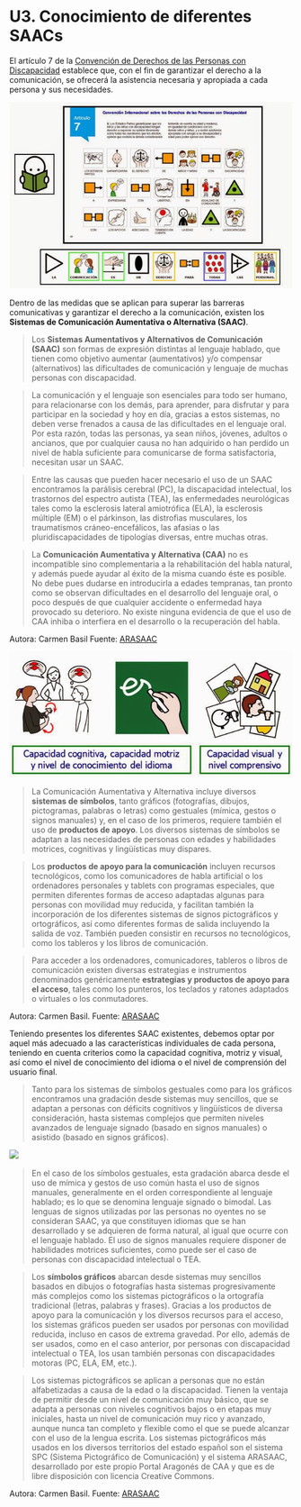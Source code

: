 
# U3. Conocimiento de diferentes SAACs

El artículo 7 de la [Convención de Derechos de las Personas con Discapacidad](http://www.ceapat.es/ceapat_01/centro_documental/tecnologiasinformacion/sistemas_comunicacion_aumentativa/IM_035263) establece que, con el fin de garantizar el derecho a la comunicación, se ofrecerá la asistencia necesaria y apropiada a cada persona y sus necesidades.


![1.5 Captura de la página 56 de la Convención adaptada a pictogramas -Autores: José Manuel Marcos y David Romero Licencia: CC BY-NC-SA](img/comunicacion_derecho.JPG)

Dentro de las medidas que se aplican para superar las barreras comunicativas y garantizar el derecho a la comunicación, existen los **Sistemas de Comunicación Aumentativa o Alternativa (SAAC)**.

> Los **Sistemas Aumentativos y Alternativos de Comunicación (SAAC)** son formas de expresión distintas al lenguaje hablado, que tienen como objetivo aumentar (aumentativos) y/o compensar (alternativos) las dificultades de comunicación y lenguaje de muchas personas con discapacidad.

> La comunicación y el lenguaje son esenciales para todo ser humano, para relacionarse con los demás, para aprender, para disfrutar y para participar en la sociedad y hoy en día, gracias a estos sistemas, no deben verse frenados a causa de las dificultades en el lenguaje oral. Por esta razón, todas las personas, ya sean niños, jóvenes, adultos o ancianos, que por cualquier causa no han adquirido o han perdido un nivel de habla suficiente para comunicarse de forma satisfactoria, necesitan usar un SAAC.

> Entre las causas que pueden hacer necesario el uso de un SAAC encontramos la parálisis cerebral (PC), la discapacidad intelectual, los trastornos del espectro autista (TEA), las enfermedades neurológicas tales como la esclerosis lateral amiotrófica (ELA), la esclerosis múltiple (EM) o el párkinson, las distrofias musculares, los traumatismos cráneo-encefálicos, las afasias o las pluridiscapacidades de tipologías diversas, entre muchas otras.

> La **Comunicación Aumentativa y Alternativa (CAA)** no es incompatible sino complementaria a la rehabilitación del habla natural, y además puede ayudar al éxito de la misma cuando éste es posible. No debe pues dudarse en introducirla a edades tempranas, tan pronto como se observan dificultades en el desarrollo del lenguaje oral, o poco después de que cualquier accidente o enfermedad haya provocado su deterioro. No existe ninguna evidencia de que el uso de CAA inhiba o interfiera en el desarrollo o la recuperación del habla.

Autora: Carmen Basil Fuente: [ARASAAC](http://arasaac.org/aac.php)


![1.6 Requerimientos de los SAACs más comunes -Autores: José Manuel Marcos y David Romero Licencia: CC BY-NC-SA](img/saacs.JPG)

> La Comunicación Aumentativa y Alternativa incluye diversos **sistemas de símbolos**, tanto gráficos (fotografías, dibujos, pictogramas, palabras o letras) como gestuales (mímica, gestos o signos manuales) y, en el caso de los primeros, requiere también el uso de **productos de apoyo**. Los diversos sistemas de símbolos se adaptan a las necesidades de personas con edades y habilidades motrices, cognitivas y lingüísticas muy dispares.

> Los **productos de apoyo para la comunicación** incluyen recursos tecnológicos, como los comunicadores de habla artificial o los ordenadores personales y tablets con programas especiales, que permiten diferentes formas de acceso adaptadas algunas para personas con movilidad muy reducida, y facilitan también la incorporación de los diferentes sistemas de signos pictográficos y ortográficos, así como diferentes formas de salida incluyendo la salida de voz. También pueden consistir en recursos no tecnológicos, como los tableros y los libros de comunicación.

> Para acceder a los ordenadores, comunicadores, tableros o libros de comunicación existen diversas estrategias e instrumentos denominados genéricamente **estrategias y productos de apoyo para el acceso**, tales como los punteros, los teclados y ratones adaptados o virtuales o los conmutadores.

Autora: Carmen Basil. Fuente: [ARASAAC](http://arasaac.org/aac.php)

Teniendo presentes los diferentes SAAC existentes, debemos optar por aquel más adecuado a las características individuales de cada persona, teniendo en cuenta criterios como la capacidad cognitiva, motriz y visual, así como el nivel de conocimiento del idioma o el nivel de comprensión del usuario final.

> Tanto para los sistemas de símbolos gestuales como para los gráficos encontramos una gradación desde sistemas muy sencillos, que se adaptan a personas con déficits cognitivos y lingüísticos de diversa consideración, hasta sistemas complejos que permiten niveles avanzados de lenguaje signado (basado en signos manuales) o asistido (basado en signos gráficos).


![](http://arasaac.org/images/signar.png)

> En el caso de los símbolos gestuales, esta gradación abarca desde el uso de mímica y gestos de uso común hasta el uso de signos manuales, generalmente en el orden correspondiente al lenguaje hablado; es lo que se denomina lenguaje signado o bimodal. Las lenguas de signos utilizadas por las personas no oyentes no se consideran SAAC, ya que constituyen idiomas que se han desarrollado y se adquieren de forma natural, al igual que ocurre con el lenguaje hablado. El uso de signos manuales requiere disponer de habilidades motrices suficientes, como puede ser el caso de personas con discapacidad intelectual o TEA.

> Los **símbolos gráficos** abarcan desde sistemas muy sencillos basados en dibujos o fotografías hasta sistemas progresivamente más complejos como los sistemas pictográficos o la ortografía tradicional (letras, palabras y frases). Gracias a los productos de apoyo para la comunicación y los diversos recursos para el acceso, los sistemas gráficos pueden ser usados por personas con movilidad reducida, incluso en casos de extrema gravedad. Por ello, además de ser usados, como en el caso anterior, por personas con discapacidad intelectual o TEA, los usan también personas con discapacidades motoras (PC, ELA, EM, etc.).

> Los sistemas pictográficos se aplican a personas que no están alfabetizadas a causa de la edad o la discapacidad. Tienen la ventaja de permitir desde un nivel de comunicación muy básico, que se adapta a personas con niveles cognitivos bajos o en etapas muy iniciales, hasta un nivel de comunicación muy rico y avanzado, aunque nunca tan completo y flexible como el que se puede alcanzar con el uso de la lengua escrita. Los sistemas pictográficos más usados en los diversos territorios del estado español son el sistema SPC (Sistema Pictográfico de Comunicación) y el sistema ARASAAC, desarrollado por este propio Portal Aragonés de CAA y que es de libre disposición con licencia Creative Commons.

Autora: Carmen Basil. Fuente: [ARASAAC](http://arasaac.org/aac.php)